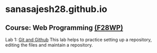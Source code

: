 # sanasajesh28.github.io
## Course: Web Programming [(F28WP)](http://www.macs.hw.ac.uk/students/cs/courses/f28wp-web-programming/)
Lab 1: [Git and Github](https://sanasajesh28.github.io/) 
This lab helps to practice setting up a repository, editing the files and maintain a repository.
